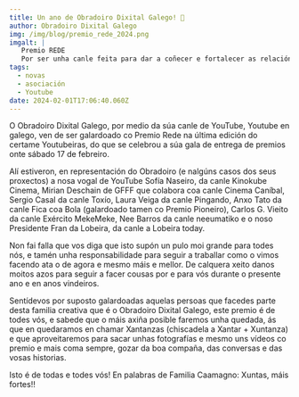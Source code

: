 ```yaml
---
title: Un ano de Obradoiro Dixital Galego! 🥳
author: Obradoiro Dixital Galego
img: /img/blog/premio_rede_2024.png
imgalt: |
   Premio REDE 
   Por ser unha canle feita para dar a coñecer e fortalecer as relacións entre persoas creadoras, por visibilizar e ampliar a rede en galego e por ser pioneira en xerar un tecido asociativo arredor do YouTube na nosa lingua. A canle ganadora é Youtube en Galego
tags:
  - novas
  - asociación
  - Youtube
date: 2024-02-01T17:06:40.060Z
---
```

O Obradoiro Dixital Galego, por medio da súa canle de YouTube, Youtube en galego, ven de ser galardoado co Premio Rede na última edición do certame Youtubeiras, do que se celebrou a súa gala de entrega de premios onte sábado 17 de febreiro.

<!--more-->

Alí estiveron, en representación do Obradoiro (e nalgúns casos dos seus proxectos) a nosa vogal de YouTube Sofía Naseiro, da canle Kinokube Cinema, Mirian Deschain de GFFF que colabora coa canle Cinema Caníbal, Sergio Casal da canle Toxío, Laura Veiga da canle Pingando, Anxo Tato da canle Fica coa Bola (galardoado tamen co Premio Pioneiro), Carlos G. Vieito da canle Exército MekeMeke, Nee Barros da canle neeumatiko e o noso Presidente Fran da Lobeira, da canle a Lobeira today.

Non fai falla que vos diga que isto supón un pulo moi grande para todes nós, e tamén unha responsabilidade para seguir a traballar como o vimos facendo ata o de agora e mesmo máis e mellor. De calquera xeito danos moitos azos para seguir a facer cousas por e para vós durante o presente ano e en anos vindeiros.

Sentídevos por suposto galardoadas aquelas persoas que facedes parte desta familia creativa que é o Obradoiro Dixital Galego, este premio é de todes vós, e sabede que o máis axiña posible faremos unha quedada, ás que en quedaramos en chamar Xantanzas (chiscadela a Xantar + Xuntanza) e que aproveitaremos para sacar unhas fotografías e mesmo uns vídeos co premio e mais coma sempre, gozar da boa compaña, das conversas e das vosas historias.

Isto é de todas e todes vós! En palabras de Familia Caamagno: Xuntas, máis fortes!!